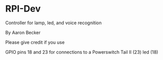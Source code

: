 # RPI-Dev

Controller for lamp, led, and voice recognition

By Aaron Becker

Please give credit if you use

GPIO pins 18 and 23 for connections to a Powerswitch Tail II (23) led (18)

